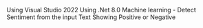 Using Visual Studio 2022
Using .Net 8.0
Machine learning - Detect Sentiment from the input Text
Showing Positive or Negative
